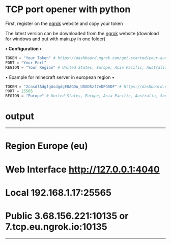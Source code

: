# TCP port opener with python

First, register on the [ngrok](https://dashboard.ngrok.com/get-started/your-authtoken) website and copy your token

The latest version can be downloaded from the [ngrok](https://ngrok.com/download) website (download for windows and put with main.py in one folder)

**• Configuration •**
```python
TOKEN = "Your Token" # https://dashboard.ngrok.com/get-started/your-authtoken
PORT = "Your Port"
REGION = "Your Region" # United States, Europe, Asia Pacific, Australia, South America, Japan, India
```

• Example for minecraft server in european region •
```python
TOKEN = "2casAfAdgfgAsdgdgE0AGDu_UDGDSzf7eDFGSDF" # https://dashboard.ngrok.com/get-started/your-authtoken
PORT = 25565
REGION = "Europe" # United States, Europe, Asia Pacific, Australia, South America, Japan, India
```

# output #
---------------------------------------------------------------
# Region          Europe (eu)
# Web Interface   http://127.0.0.1:4040
# Local           192.168.1.17:25565
# Public          3.68.156.221:10135 or 7.tcp.eu.ngrok.io:10135
---------------------------------------------------------------
